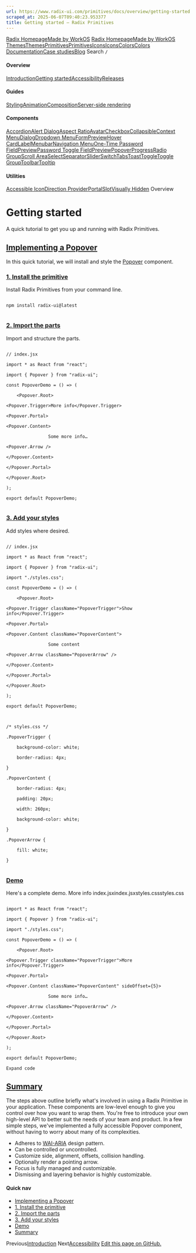 ```yaml
---
url: https://www.radix-ui.com/primitives/docs/overview/getting-started
scraped_at: 2025-06-07T09:40:23.953377
title: Getting started – Radix Primitives
---
```


[Radix Homepage](https://www.radix-ui.com/)[Made by WorkOS](https://workos.com)
[Radix Homepage](https://www.radix-ui.com/)[Made by WorkOS](https://workos.com)
[ThemesThemes](https://www.radix-ui.com/)[PrimitivesPrimitives](https://www.radix-ui.com/primitives)[IconsIcons](https://www.radix-ui.com/icons)[ColorsColors](https://www.radix-ui.com/colors)
[Documentation](https://www.radix-ui.com/primitives/docs)[Case studies](https://www.radix-ui.com/primitives/case-studies)[Blog](https://www.radix-ui.com/blog)[](https://github.com/radix-ui/primitives)
Search
`/`
#### Overview
[Introduction](https://www.radix-ui.com/primitives/docs/overview/introduction)[Getting started](https://www.radix-ui.com/primitives/docs/overview/getting-started)[Accessibility](https://www.radix-ui.com/primitives/docs/overview/accessibility)[Releases](https://www.radix-ui.com/primitives/docs/overview/releases)
#### Guides
[Styling](https://www.radix-ui.com/primitives/docs/guides/styling)[Animation](https://www.radix-ui.com/primitives/docs/guides/animation)[Composition](https://www.radix-ui.com/primitives/docs/guides/composition)[Server-side rendering](https://www.radix-ui.com/primitives/docs/guides/server-side-rendering)
#### Components
[Accordion](https://www.radix-ui.com/primitives/docs/components/accordion)[Alert Dialog](https://www.radix-ui.com/primitives/docs/components/alert-dialog)[Aspect Ratio](https://www.radix-ui.com/primitives/docs/components/aspect-ratio)[Avatar](https://www.radix-ui.com/primitives/docs/components/avatar)[Checkbox](https://www.radix-ui.com/primitives/docs/components/checkbox)[Collapsible](https://www.radix-ui.com/primitives/docs/components/collapsible)[Context Menu](https://www.radix-ui.com/primitives/docs/components/context-menu)[Dialog](https://www.radix-ui.com/primitives/docs/components/dialog)[Dropdown Menu](https://www.radix-ui.com/primitives/docs/components/dropdown-menu)[FormPreview](https://www.radix-ui.com/primitives/docs/components/form)[Hover Card](https://www.radix-ui.com/primitives/docs/components/hover-card)[Label](https://www.radix-ui.com/primitives/docs/components/label)[Menubar](https://www.radix-ui.com/primitives/docs/components/menubar)[Navigation Menu](https://www.radix-ui.com/primitives/docs/components/navigation-menu)[One-Time Password FieldPreview](https://www.radix-ui.com/primitives/docs/components/one-time-password-field)[Password Toggle FieldPreview](https://www.radix-ui.com/primitives/docs/components/password-toggle-field)[Popover](https://www.radix-ui.com/primitives/docs/components/popover)[Progress](https://www.radix-ui.com/primitives/docs/components/progress)[Radio Group](https://www.radix-ui.com/primitives/docs/components/radio-group)[Scroll Area](https://www.radix-ui.com/primitives/docs/components/scroll-area)[Select](https://www.radix-ui.com/primitives/docs/components/select)[Separator](https://www.radix-ui.com/primitives/docs/components/separator)[Slider](https://www.radix-ui.com/primitives/docs/components/slider)[Switch](https://www.radix-ui.com/primitives/docs/components/switch)[Tabs](https://www.radix-ui.com/primitives/docs/components/tabs)[Toast](https://www.radix-ui.com/primitives/docs/components/toast)[Toggle](https://www.radix-ui.com/primitives/docs/components/toggle)[Toggle Group](https://www.radix-ui.com/primitives/docs/components/toggle-group)[Toolbar](https://www.radix-ui.com/primitives/docs/components/toolbar)[Tooltip](https://www.radix-ui.com/primitives/docs/components/tooltip)
#### Utilities
[Accessible Icon](https://www.radix-ui.com/primitives/docs/utilities/accessible-icon)[Direction Provider](https://www.radix-ui.com/primitives/docs/utilities/direction-provider)[Portal](https://www.radix-ui.com/primitives/docs/utilities/portal)[Slot](https://www.radix-ui.com/primitives/docs/utilities/slot)[Visually Hidden](https://www.radix-ui.com/primitives/docs/utilities/visually-hidden)
Overview
# Getting started
A quick tutorial to get you up and running with Radix Primitives.
## [Implementing a Popover](https://www.radix-ui.com/primitives/docs/overview/getting-started#implementing-a-popover)
In this quick tutorial, we will install and style the [Popover](https://www.radix-ui.com/primitives/docs/components/popover) component.
### [1. Install the primitive](https://www.radix-ui.com/primitives/docs/overview/getting-started#1-install-the-primitive)
Install Radix Primitives from your command line.
```

npm install radix-ui@latest


```

### [2. Import the parts](https://www.radix-ui.com/primitives/docs/overview/getting-started#2-import-the-parts)
Import and structure the parts.
```

// index.jsx

import * as React from "react";

import { Popover } from "radix-ui";

const PopoverDemo = () => (

	<Popover.Root>

<Popover.Trigger>More info</Popover.Trigger>

<Popover.Portal>

<Popover.Content>

				Some more info…

<Popover.Arrow />

</Popover.Content>

</Popover.Portal>

</Popover.Root>

);

export default PopoverDemo;


```

### [3. Add your styles](https://www.radix-ui.com/primitives/docs/overview/getting-started#3-add-your-styles)
Add styles where desired.
```

// index.jsx

import * as React from "react";

import { Popover } from "radix-ui";

import "./styles.css";

const PopoverDemo = () => (

	<Popover.Root>

<Popover.Trigger className="PopoverTrigger">Show info</Popover.Trigger>

<Popover.Portal>

<Popover.Content className="PopoverContent">

				Some content

<Popover.Arrow className="PopoverArrow" />

</Popover.Content>

</Popover.Portal>

</Popover.Root>

);

export default PopoverDemo;


```

```

/* styles.css */

.PopoverTrigger {

	background-color: white;

	border-radius: 4px;

}

.PopoverContent {

	border-radius: 4px;

	padding: 20px;

	width: 260px;

	background-color: white;

}

.PopoverArrow {

	fill: white;

}


```

### [Demo](https://www.radix-ui.com/primitives/docs/overview/getting-started#demo)
Here's a complete demo.
More info
index.jsxindex.jsxstyles.cssstyles.css
```

import * as React from "react";

import { Popover } from "radix-ui";

import "./styles.css";

const PopoverDemo = () => (

	<Popover.Root>

<Popover.Trigger className="PopoverTrigger">More info</Popover.Trigger>

<Popover.Portal>

<Popover.Content className="PopoverContent" sideOffset={5}>

				Some more info…

<Popover.Arrow className="PopoverArrow" />

</Popover.Content>

</Popover.Portal>

</Popover.Root>

);

export default PopoverDemo;

Expand code

```

## [Summary](https://www.radix-ui.com/primitives/docs/overview/getting-started#summary)
The steps above outline briefly what's involved in using a Radix Primitive in your application.
These components are low-level enough to give you control over how you want to wrap them. You're free to introduce your own high-level API to better suit the needs of your team and product.
In a few simple steps, we've implemented a fully accessible Popover component, without having to worry about many of its complexities.
  * Adheres to [WAI-ARIA](https://www.w3.org/WAI/ARIA/apg/patterns/dialog-modal) design pattern.
  * Can be controlled or uncontrolled.
  * Customize side, alignment, offsets, collision handling.
  * Optionally render a pointing arrow.
  * Focus is fully managed and customizable.
  * Dismissing and layering behavior is highly customizable.


#### Quick nav
  * [Implementing a Popover](https://www.radix-ui.com/primitives/docs/overview/getting-started#implementing-a-popover)
  * [1. Install the primitive](https://www.radix-ui.com/primitives/docs/overview/getting-started#1-install-the-primitive)
  * [2. Import the parts](https://www.radix-ui.com/primitives/docs/overview/getting-started#2-import-the-parts)
  * [3. Add your styles](https://www.radix-ui.com/primitives/docs/overview/getting-started#3-add-your-styles)
  * [Demo](https://www.radix-ui.com/primitives/docs/overview/getting-started#demo)
  * [Summary](https://www.radix-ui.com/primitives/docs/overview/getting-started#summary)


Previous[Introduction](https://www.radix-ui.com/primitives/docs/overview/introduction)
Next[Accessibility](https://www.radix-ui.com/primitives/docs/overview/accessibility)
[Edit this page on GitHub.](https://github.com/radix-ui/website/edit/main/data/primitives/docs/overview/getting-started.mdx "Edit this page on GitHub.")

